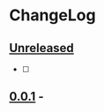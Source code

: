 <!--
@Author: shumez
@Date:
@Project: 
@Filename: CHANGELOG.md
@Last modified by:   shumez
@Last modified time:
-->


# ChangeLog


## [Unreleased]

- [ ]

## [0.0.1] -



<!--
## [..] - YYYY-MM-DD

### Added
### Changed
### Deprecated
### Removed
### Fixed
### Security
-->





[Keep a Changelog]: http://keepachangelog.com/en/1.0.0/
[Semantic Versioning]: http://semver.org/spec/v2.0.0.html


<!--
* Added: for new features.
* Changed: for changes in existing functionality.
* Deprecated: for soon-to-be removed features.
* Removed: for now removed features.
* Fixed: for any bug fixes.
* Security: in case of vulnerabilities.
-->

[Unreleased]: .
[0.0.1]: .
